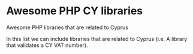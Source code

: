 # Awesome PHP CY libraries

Awesome PHP libraries that are related to Cyprus

In this list we can include libraries that are related to Cyprus (i.e. A library that validates a CY VAT number).
